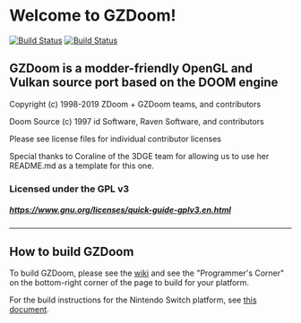 # Welcome to GZDoom!

[![Build Status](https://ci.appveyor.com/api/projects/status/github/coelckers/gzdoom?branch=master&svg=true)](https://ci.appveyor.com/project/coelckers/gzdoom) [![Build Status](https://travis-ci.org/coelckers/gzdoom.svg?branch=master)](https://travis-ci.org/coelckers/gzdoom)

## GZDoom is a modder-friendly OpenGL and Vulkan source port based on the DOOM engine

Copyright (c) 1998-2019 ZDoom + GZDoom teams, and contributors

Doom Source (c) 1997 id Software, Raven Software, and contributors

Please see license files for individual contributor licenses

Special thanks to Coraline of the 3DGE team for allowing us to use her README.md as a template for this one.

### Licensed under the GPL v3
##### https://www.gnu.org/licenses/quick-guide-gplv3.en.html
---

## How to build GZDoom

To build GZDoom, please see the [wiki](https://zdoom.org/wiki/) and see the "Programmer's Corner" on the bottom-right corner of the page to build for your platform.

For the build instructions for the Nintendo Switch platform, see [this document](https://github.com/fgsfdsfgs/gzdoom/blob/switch/docs/switchbuild.md).
